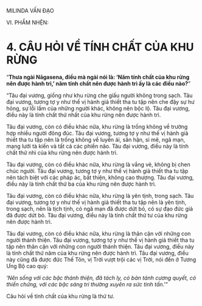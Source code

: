 MILINDA VẤN ĐẠO

VI. PHẨM NHỆN:

# 4. CÂU HỎI VỀ TÍNH CHẤT CỦA KHU RỪNG

“**Thưa ngài Nāgasena, điều mà ngài nói là: ‘Năm tính chất của khu rừng nên được hành trì,’ năm tính chất nên được hành trì ấy là các điều nào?**”

“Tâu đại vương, giống như khu rừng che giấu người không trong sạch. Tâu đại vương, tương tợ y như thế vị hành giả thiết tha tu tập nên che đậy sự hư hỏng, sự lỗi lầm của những người khác, không nên bộc lộ. Tâu đại vương, điều này là tính chất thứ nhất của khu rừng nên được hành trì.

Tâu đại vương, còn có điều khác nữa, khu rừng là trống không về trường hợp nhiều người đông đúc. Tâu đại vương, tương tợ y như thế vị hành giả thiết tha tu tập nên là trống không về luyến ái, sân hận, si mê, ngã mạn, mạng lưới tà kiến và tất cả các phiền não. Tâu đại vương, điều này là tính chất thứ nhì của khu rừng nên được hành trì.

Tâu đại vương, còn có điều khác nữa, khu rừng là vắng vẻ, không bị chen chúc người. Tâu đại vương, tương tợ y như thế vị hành giả thiết tha tu tập nên tách biệt với các pháp ác, bất thiện, không cao thượng. Tâu đại vương, điều này là tính chất thứ ba của khu rừng nên được hành trì.

Tâu đại vương, còn có điều khác nữa, khu rừng là yên tịnh, trong sạch. Tâu đại vương, tương tợ y như thế vị hành giả thiết tha tu tập nên là yên tịnh, trong sạch, nên là tịch tịnh, có ngã mạn đã được dứt bỏ, có sự đạo đức giả đã được dứt bỏ. Tâu đại vương, điều này là tính chất thứ tư của khu rừng nên được hành trì.

Tâu đại vương, còn có điều khác nữa, khu rừng là thân cận với những con người thánh thiện. Tâu đại vương, tương tợ y như thế vị hành giả thiết tha tu tập nên thân cận với những con người thánh thiện. Tâu đại vương, điều này là tính chất thứ năm của khu rừng nên được hành trì. Tâu đại vương, điều này cũng đã được đức Thế Tôn, vị Trời vượt trội các vị Trời, nói đến ở Tương Ưng Bộ cao quý:

‘_Nên sống với các bậc thánh thiện, đã tách ly, có bản tánh cương quyết, có thiền chứng, với các bậc sáng trí thường xuyên ra sức tinh tấn_.’”

Câu hỏi về tính chất của khu rừng là thứ tư.
